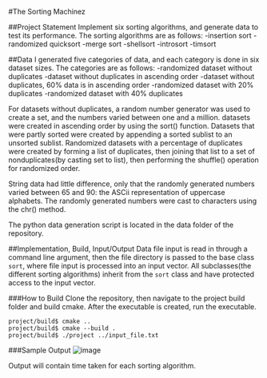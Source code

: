 #The Sorting Machinez

##Project Statement
Implement six sorting algorithms, and generate data to test its performance. The sorting algorithms are as follows:
-insertion sort
-randomized quicksort
-merge sort
-shellsort
-introsort
-timsort

##Data
I generated five categories of data, and each category is done in six dataset sizes. The categories are as follows:
-randomized dataset without duplicates
-dataset without duplicates in ascending order
-dataset without duplicates, 60% data is in ascending order
-randomized dataset with 20% duplicates
-randomized dataset with 40% duplicates

For datasets without duplicates, a random number generator was used to create a set, and the numbers varied between one and a million. datasets were created in ascending order by using the sort() function. Datasets that were partly sorted were created by appending a sorted sublist to an unsorted sublist. Randomized datasets with a percentage of duplicates were created by forming a list of duplicates, then joining that list to a set of nonduplicates(by casting set to list), then performing the shuffle() operation for randomized order.

String data had little difference, only that the randomly generated numbers varied between 65 and 90: the ASCii representation of uppercase alphabets. The randomly generated numbers were cast to characters using the chr() method.

The python data generation script is located in the data folder of the repository.

##Implementation, Build, Input/Output
Data file input is read in through a command line argument, then the file directory is passed to the base class ```sort```, where file input is processed into an input vector. All subclasses(the different sorting algorithms) inherit from the ```sort``` class and have protected access to the input vector.

###How to Build
Clone the repository, then navigate to the project build folder and build cmake. After the executable is created, run the executable.
```
project/build$ cmake ..
project/build$ cmake --build .
project/build$ ./project ../input_file.txt
```
###Sample Output
![image](https://user-images.githubusercontent.com/89363825/158005586-6f18b716-171f-41a5-82fb-e76bb27ed5b9.png)

Output will contain time taken for each sorting algorithm.

